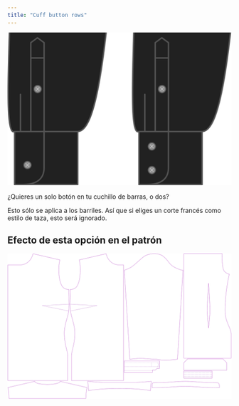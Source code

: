 ```yaml
---
title: "Cuff button rows"
---
```


![Hileras de botones en los puños](cuffbuttonrows.svg)

¿Quieres un solo botón en tu cuchillo de barras, o dos?

<Note>

Esto sólo se aplica a los barriles. Así que si eliges un corte francés como estilo de taza, esto será ignorado.

</Note>

## Efecto de esta opción en el patrón

![Esta imagen muestra el efecto de esta opción superponiendo varias variantes que tienen un valor diferente para esta opción](simone_cuffbuttonrows_sample.svg "Efecto de esta opción en el patrón")
